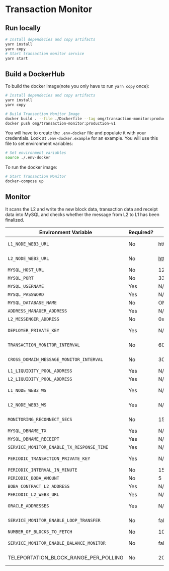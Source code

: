 # Transaction Monitor

## Run locally
```bash
# Install dependecies and copy artifacts
yarn install
yarn copy
# Start transaction monitor service
yarn start

```

## Build a DockerHub

To build the docker image(note you only have to run `yarn copy` once):

```bash
# Install dependecies and copy artifacts
yarn install
yarn copy

# Build Transaction Monitor Image
docker build . --file ./Dockerfile --tag omg/transaction-monitor:production-v1
docker push omg/transaction-monitor:production-v1
```
You will have to create the `.env-docker` file and populate it with your
credentials. Look at `.env-docker.example` for an example.
You will use this file to set environment variables:
```bash
# Set environment variables
source ./.env-docker
```
To run the docker image:
```bash
# Start Transaction Monitor
docker-compose up
```


## Monitor

It scans the L2 and write the new block data, transaction data and receipt data into MySQL and checks whether the message from L2 to L1 has been finalized.

| Environment Variable                      | Required? | Default Value                                   | Description                                                  |
| ----------------------------------------- | --------- | ----------------------------------------------- | ------------------------------------------------------------ |
| `L1_NODE_WEB3_URL`                        | No        | http://localhost:8545                           | HTTP endpoint for a Layer 1 (Ethereum) node.                 |
| `L2_NODE_WEB3_URL`                        | No        | [http://localhost:9545](http://localhost:9545/) | HTTP endpoint for a Layer 2 (Optimism) Verifier node.        |
| `MYSQL_HOST_URL`                          | No        | 127.0.0.1                                       | HTTP endpoint for MySQL.                                     |
| `MYSQL_PORT`                              | No        | 3306                                            | Port for the MySQL connection.                               |
| `MYSQL_USERNAME`                          | Yes       | N/A                                             | Name of the user to connect with.                            |
| `MYSQL_PASSWORD`                          | Yes       | N/A                                             | The user's password.                                         |
| `MYSQL_DATABASE_NAME`                     | No        | OMGXV1                                          | Name for the database.                                       |
| `ADDRESS_MANAGER_ADDRESS`                 | Yes       | N/A                                             | Contract address of the address manager                      |
| `L2_MESSENGER_ADDRESS`                    | No        | 0x4200000000000000000000000000000000000007      | Contract address of L2 messenger                             |
| `DEPLOYER_PRIVATE_KEY`                    | Yes       | N/A                                             | Private key for an account on Layer 1 (Ethereum) to be used to deploy contracts. |
| `TRANSACTION_MONITOR_INTERVAL`            | No        | 60,000                                          | Time (in milliseconds) to wait while scanning for new blocks. |
| `CROSS_DOMAIN_MESSAGE_MONITOR_INTERVAL`   | No        | 300,000                                         | Time (in milliseconds) to wait while updating message receipts. |
| `L1_LIQUIDITY_POOL_ADDRESS`               | Yes       | N/A                                             | L1 liquidity pool address                                    |
| `L2_LIQUIDITY_POOL_ADDRESS`               | Yes       | N/A                                             | L2 liquidity pool address                                    |
| `L1_NODE_WEB3_WS`                         | Yes       | N/A                                             | Websocket endpoint for a Layer 1 (Ethereum) node.            |
| `L2_NODE_WEB3_WS`                         | Yes       | N/A                                             | Websocket endpoint for a Layer 2 (Optimism) node.            |
| `MONITORING_RECONNECT_SECS`               | No        | 15                                              | Time (in second) to wait for reconnecting after network is disconnected. |
| `MYSQL_DBNAME_TX`                         | Yes       | N/A                                             | MySQL database name for TX Log.                              |
| `MYSQL_DBNAME_RECEIPT`                    | Yes       | N/A                                             | MySQL database name for Receipt Log.                         |
| `SERVICE_MONITOR_ENABLE_TX_RESPONSE_TIME` | Yes       | N/A                                             | set to `true` if you want to log tx and receipt              |
| `PERIODIC_TRANSACTION_PRIVATE_KEY`        | Yes       | N/A                                             | private key of address that you want to send transaction periodically |
| `PERIODIC_INTERVAL_IN_MINUTE`             | No        | 15                                              | periodic interval time in minute                             |
| `PERIODIC_BOBA_AMOUNT`                    | No        | 5                                               | Boba amount to make transfer periodically                    |
| `BOBA_CONTRACT_L2_ADDRESS`                | Yes       | N/A                                             | Boba token contract address in L2                            |
| `PERIODIC_L2_WEB3_URL`                    | Yes       | N/A                                             | L2 Web3 Url for send transaction                             |
| `ORACLE_ADDRESSES`                        | Yes       | N/A                                             | Oracle contract address keys, eg: BobaStraw_ETHUSD,BobaStraw_BOBAUSD |
| `SERVICE_MONITOR_ENABLE_LOOP_TRANSFER`    | No        | false                                           | Whether enable the feature of sending the test transaction   |
| `NUMBER_OF_BLOCKS_TO_FETCH`               | No        | 10000000                                        | block range for querying data                                |
| `SERVICE_MONITOR_ENABLE_BALANCE_MONITOR`  | No        | false                                           | Whether monitor the balances of Liquidity pools              |
| TELEPORTATION_BLOCK_RANGE_PER_POLLING     | No        | 2000                                            | Block range of polling the events of Teleportation           |
